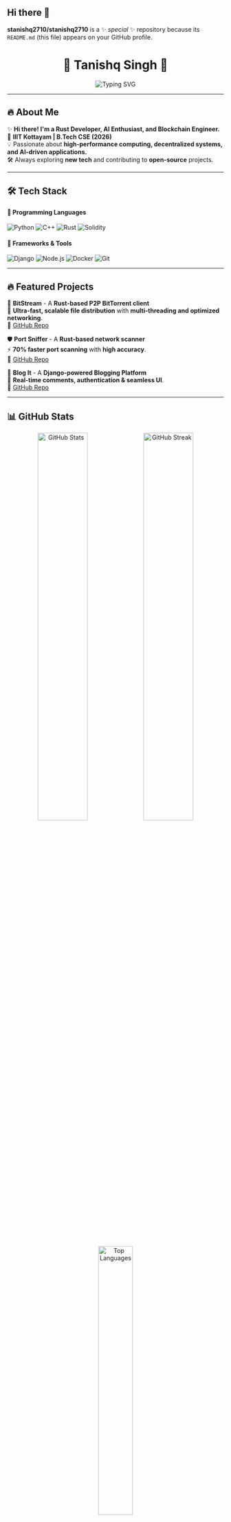## Hi there 👋

**stanishq2710/stanishq2710** is a ✨ _special_ ✨ repository because its `README.md` (this file) appears on your GitHub profile.
<h1 align="center">🚀 Tanishq Singh 🚀</h1>

<p align="center">
  <img src="https://readme-typing-svg.herokuapp.com?font=Fira+Code&weight=700&size=24&pause=1000&color=F70000&width=800&lines=Rust+%7C+AI+%7C+Blockchain+%7C+P2P+Networking;Building+Efficient%2C+Scalable+and+Robust+Systems;Welcome+to+My+Tech+Universe!+%F0%9F%9A%80" alt="Typing SVG" />
</p>

---

## 🔥 About Me

✨ **Hi there! I'm a Rust Developer, AI Enthusiast, and Blockchain Engineer.**  
📍 **IIIT Kottayam | B.Tech CSE (2026)**  
💡 Passionate about **high-performance computing, decentralized systems, and AI-driven applications.**  
🛠️ Always exploring **new tech** and contributing to **open-source** projects.  

---

## 🛠️ Tech Stack

#### **🔹 Programming Languages**
![Python](https://img.shields.io/badge/Python-%233776AB?style=for-the-badge&logo=python&logoColor=white)
![C++](https://img.shields.io/badge/C++-%2300599C?style=for-the-badge&logo=c%2B%2B&logoColor=white)
![Rust](https://img.shields.io/badge/Rust-%23000000?style=for-the-badge&logo=rust&logoColor=white)
![Solidity](https://img.shields.io/badge/Solidity-%23363636?style=for-the-badge&logo=solidity&logoColor=white)

#### **🔹 Frameworks & Tools**
![Django](https://img.shields.io/badge/Django-%23092E20?style=for-the-badge&logo=django&logoColor=white)
![Node.js](https://img.shields.io/badge/Node.js-%23339933?style=for-the-badge&logo=node.js&logoColor=white)
![Docker](https://img.shields.io/badge/Docker-%230db7ed?style=for-the-badge&logo=docker&logoColor=white)
![Git](https://img.shields.io/badge/Git-%23F05032?style=for-the-badge&logo=git&logoColor=white)

---

## 🔥 Featured Projects  

💾 **BitStream** - A **Rust-based P2P BitTorrent client**  
🚀 **Ultra-fast, scalable file distribution** with **multi-threading and optimized networking**.  
🔗 [GitHub Repo](https://github.com/stanishq2710/BitStream)  

🛡️ **Port Sniffer** - A **Rust-based network scanner**  
⚡ **70% faster port scanning** with **high accuracy**.  
🔗 [GitHub Repo](https://github.com/stanishq2710/PortSniffer)  

📝 **Blog It** - A **Django-powered Blogging Platform**  
📢 **Real-time comments, authentication & seamless UI**.  
🔗 [GitHub Repo](https://github.com/stanishq2710/BlogIt)  

---

## 📊 GitHub Stats  

<p align="center">
  <img src="https://github-readme-stats.vercel.app/api?username=stanishq2710&show_icons=true&theme=tokyonight&hide_border=true&count_private=true" width="48%" alt="GitHub Stats">
  <img src="https://github-readme-streak-stats.herokuapp.com/?user=stanishq2710&theme=tokyonight&hide_border=true" width="48%" alt="GitHub Streak">
</p>

<p align="center">
  <img src="https://github-readme-stats.vercel.app/api/top-langs/?username=stanishq2710&layout=compact&theme=tokyonight&hide_border=true" width="40%" alt="Top Languages">
</p>

---

## 📫 Connect with Me  

<p align="center">
  <a href="https://linkedin.com/in/tanishq-singh-232a4b256/">
    <img src="https://img.shields.io/badge/LinkedIn-%230077B5?style=for-the-badge&logo=linkedin&logoColor=white" alt="LinkedIn">
  </a>
  <a href="https://leetcode.com/u/stanishq2710/">
    <img src="https://img.shields.io/badge/LeetCode-%23FFA116?style=for-the-badge&logo=leetcode&logoColor=white" alt="LeetCode">
  </a>
  <a href="mailto:stanishq2710@gmail.com">
    <img src="https://img.shields.io/badge/Email-%23D14836?style=for-the-badge&logo=gmail&logoColor=white" alt="Email">
  </a>
</p>

---

⭐ **Star some of my projects if you like them!** 😃

